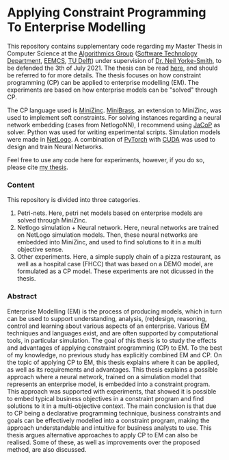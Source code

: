 # Applying Constraint Programming To Enterprise Modelling

This repository contains supplementary code regarding my Master Thesis in Computer Science at the [Algorithmics Group](https://www.tudelft.nl/ewi/over-de-faculteit/afdelingen/software-technology/algorithmics/) ([Software Technology Department](https://www.tudelft.nl/ewi/over-de-faculteit/afdelingen/software-technology), [EEMCS](https://www.tudelft.nl/ewi), [TU Delft](https://www.tudelft.nl/)) under supervision of [Dr. Neil Yorke-Smith](https://homepage.tudelft.nl/0p6y8/), to be defended the 3th of July 2021. 
The thesis can be read [here](TODO_ADD_LINK), and should be referred to for more details. 
The thesis focuses on how constraint programming (CP) can be applied to enterprise modelling (EM).
The experiments are based on how enterprise models can be "solved" through CP.

The CP language used is [MiniZinc](https://www.minizinc.org/). [MiniBrass](http://isse-augsburg.github.io/minibrass/), an extension to MiniZinc, was used to implement soft constraints. For solving instances regarding a neural network embedding (cases from NetlogoNN), I recommend using [JaCoP](https://github.com/radsz/jacop) as solver.
Python was used for writing experimental scripts. Simulation models were made in [NetLogo](https://ccl.northwestern.edu/netlogo/). A combination of [PyTorch](https://pytorch.org/) with [CUDA](https://developer.nvidia.com/cuda-python) was used to design and train Neural Networks.

Feel free to use any code here for experiments, however, if you do so, please cite [my thesis](TODO_ADD_LINK).

### Content

This repository is divided into three categories.

1. Petri-nets. Here, petri net models based on enterprise models are solved through MiniZinc.
2. Netlogo simulation + Neural network. Here, neural networks are trained on NetLogo simulation models. Then, these neural networks are embedded into MiniZinc, and used to find solutions to it in a multi objective sense.
3. Other experiments. Here, a simple supply chain of a pizza restaurant, as well as a hospital case (FHCC) that was based on a DEMO model, are formulated as a CP model. These experiments are not dicussed in the thesis.

### Abstract

Enterprise Modelling (EM) is the process of producing models, which in turn can be used to support understanding, analysis, (re)design, reasoning, control and learning about various aspects of an enterprise. Various EM techniques and languages exist, and are often supported by computational tools, in particular simulation. The goal of this thesis is to study the effects and advantages of applying constraint programming (CP) to EM. To the best of my knowledge, no previous study has explicitly combined EM and CP. On the topic of applying CP to EM, this thesis explains where it can be applied, as well as its requirements and advantages. This thesis explains a possible approach where a neural network, trained on a simulation model that represents an enterprise model, is embedded into a constraint program. This approach was supported with experiments, that showed it is possible to embed typical business objectives in a constraint program and find solutions to it in a multi-objective context. The main conclusion is that due to CP being a declarative programming technique, business constraints and goals can be effectively modelled into a constraint program, making the approach understandable and intuitive for business analysts to use. This thesis argues alternative approaches to apply CP to EM can also be realised. Some of these, as well as improvements over the proposed method, are also discussed.
